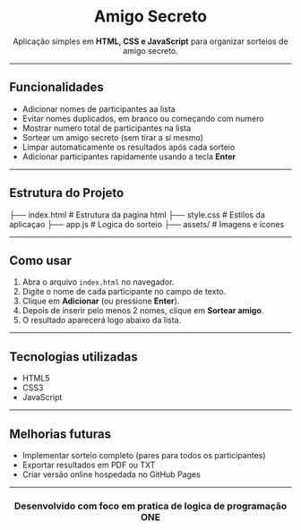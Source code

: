<h1 align="center">Amigo Secreto</h1>

<p align="center">
  Aplicação simples em <b>HTML, CSS e JavaScript</b> para organizar sorteios de amigo secreto.
</p>

---

## Funcionalidades
- Adicionar nomes de participantes aa lista  
- Evitar nomes duplicados, em branco ou começando com numero  
- Mostrar numero total de participantes na lista  
- Sortear um amigo secreto (sem tirar a si mesmo)  
- Limpar automaticamente os resultados após cada sorteio  
- Adicionar participantes rapidamente usando a tecla <b>Enter</b>  

---

## Estrutura do Projeto
├── index.html # Estrutura da pagina html
├── style.css  # Estilos da aplicaçao
├── app.js     # Logica do sorteio
├── assets/    # Imagens e ícones


---

## Como usar
1. Abra o arquivo <code>index.html</code> no navegador.  
2. Digite o nome de cada participante no campo de texto.  
3. Clique em <b>Adicionar</b> (ou pressione <b>Enter</b>).  
4. Depois de inserir pelo menos 2 nomes, clique em <b>Sortear amigo</b>.  
5. O resultado aparecerá logo abaixo da lista.  

---

## Tecnologias utilizadas
-  HTML5  
-  CSS3  
-  JavaScript 

---

## Melhorias futuras
- Implementar sorteio completo (pares para todos os participantes)  
- Exportar resultados em PDF ou TXT  
- Criar versão online hospedada no GitHub Pages  

---

<h3 align="center"> Desenvolvido com foco em pratica de logica de programação ONE </h3>
